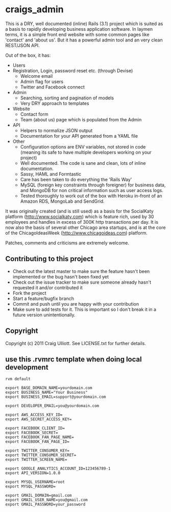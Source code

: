 craigs_admin
============

This is a DRY, well documented (inline) Rails (3.1) project which is suited as a basis to rapidly developing business application software.  In laymen terms, it is a simple front end website with some common pages like 'contact' and 'about us'.  But it has a powerful admin tool and an very clean REST/JSON API.

Out of the box, it has:

* Users
* Registration, Login, password reset etc. (through Devise)
    * Welcome email
    * Admin flag for users
    * Twitter and Facebook connect
* Admin
    * Searching, sorting and pagination of models
    * Very DRY approach to templates
* Website
    * Contact form
    * Team (about us) page which is populated from the Admin
* API
    * Helpers to normalize JSON output
    * Documentation for your API generated from a YAML file
* Other
    * Configuration options are ENV variables, not stored in code (meaning its safe to have multiple developers working on your project)
    * Well documented.  The code is sane and clean, lots of inline documentation.
    * Sassy, HAML and Formtastic
    * Care has been taken to do everything the 'Rails Way'
    * MySQL (foreign key constraints through foreigner) for business data, and MongoDB for non critical information such as user access logs.
    * Tested thoroughly to work out of the box with Heroku in-front of an Amazon RDS, MongoLab and SendGrid.

It was originally created (and is still used) as a basis for the SocialKaty platform (http://www.socialkaty.com) which is feature rich, used by 30 employees and handles in excess of 300K http transactions per day.  It is now also the basis of several other Chicago area startups, and is at the core of the ChicagoIdeasWeek (http://www.chicagoideas.com) platform.

Patches, comments and criticisms are extremely welcome.

Contributing to this project
----------------------------
 
* Check out the latest master to make sure the feature hasn't been implemented or the bug hasn't been fixed yet
* Check out the issue tracker to make sure someone already hasn't requested it and/or contributed it
* Fork the project
* Start a feature/bugfix branch
* Commit and push until you are happy with your contribution
* Make sure to add tests for it. This is important so I don't break it in a future version unintentionally.

Copyright
---------

Copyright (c) 2011 Craig Ulliott. See LICENSE.txt for
further details.

use this .rvmrc template when doing local development
-----------------------------------------------------

    rvm default
    
    export BASE_DOMAIN_NAME=yourdomain.com
    export BUSINESS_NAME="Your Business"
    export BUSINESS_EMAIL=support@yourdomain.com
    
    export DEVELOPER_EMAIL=you@yourdomain.com
    
    export AWS_ACCESS_KEY_ID=
    export AWS_SECRET_ACCESS_KEY=
    
    export FACEBOOK_CLIENT_ID=
    export FACEBOOK_SECRET=
    export FACEBOOK_FAN_PAGE_NAME= 
    export FACEBOOK_FAN_PAGE_ID= 
    
    export TWITTER_CONSUMER_KEY=
    export TWITTER_CONSUMER_SECRET=
    export TWITTER_SCREEN_NAME=
    
    export GOOGLE_ANALYTICS_ACCOUNT_ID=123456789-1
    export API_VERSION=1.0.0
    
    export MYSQL_USERNAME=root
    export MYSQL_PASSWORD=
    
    export GMAIL_DOMAIN=gmail.com
    export GMAIL_USER_NAME=you@gmail.com
    export GMAIL_PASSWORD=your_password



